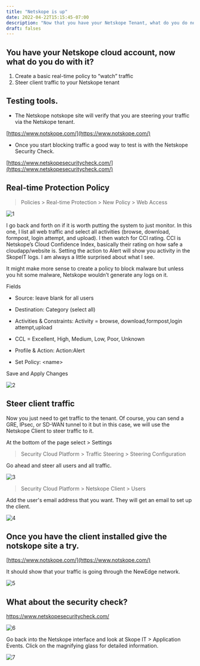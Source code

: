 ```yaml
---
title: "Netskope is up"
date: 2022-04-22T15:15:45-07:00
description: "Now that you have your Netskope Tenant, what do you do now?"
draft: falses
---
```





##  You have your Netskope cloud account, now what do you do with it? 

1. Create a basic real-time policy to “watch” traffic 
2. Steer client traffic to your Netskope tenant

## Testing tools. 

* The Netskope notskope site will verify that you are steering your traffic via the Netskope tenant. 

[https://www.notskope.com/](https://www.notskope.com/)

* Once you start blocking traffic a good way to test is with the Netskope Security Check.

[https://www.netskopesecuritycheck.com/](https://www.netskopesecuritycheck.com/)

## Real-time Protection Policy

>Policies > Real-time Protection > New Policy > Web Access

![1](/Netskopeisup/p1.png)

I go back and forth on if it is worth putting the system to just monitor. In this one, I list all web traffic and select all activities (browse, download, formpost, login attempt, and upload). I then watch for CCI rating. CCI is Netskope’s Cloud Confidence Index, basically their rating on how safe a cloudapp/website is. Setting the action to Alert will show you activity in the SkopeIT logs. I am always a little surprised about what I see. 

It might make more sense to create a policy to block malware but unless you hit some malware, Netskope wouldn’t generate any logs on it. 

Fields 

* Source: leave blank for all users

* Destination: Category (select all)

* Activities & Constraints: Activity = browse, download,formpost,login attempt,upload

* CCL = Excellent, High, Medium, Low, Poor, Unknown

* Profile & Action: Action:Alert

* Set Policy: &lt;name>

Save and Apply Changes

![2](/Netskopeisup/p2.jpg)

## Steer client traffic

Now you just need to get traffic to the tenant. Of course, you can send a GRE, IPsec, or SD-WAN tunnel to it but in this case, we will use the Netskope Client to steer traffic to it. 

At the bottom of the page select > Settings

>Security Cloud Platform > Traffic Steering > Steering Configuration

Go ahead and steer all users and all traffic.

![3](/Netskopeisup/P3.jpg)

>Security Cloud Platform > Netskope Client > Users

Add the user's email address that you want. They will get an email to set up the client. 

![4](/Netskopeisup/P4.jpg)

## Once you have the client installed give the notskope site a try. 

[https://www.notskope.com/](https://www.notskope.com/)

It should show that your traffic is going through the NewEdge network. 

![5](/Netskopeisup/P5.jpg)

## What about the security check? 

https://www.netskopesecuritycheck.com/

![6](/Netskopeisup/P6.jpg)

Go back into the Netskope interface and look at Skope IT > Application Events. Click on the magnifying glass for detailed information. 

![7](/Netskopeisup/P7.jpg)
